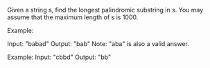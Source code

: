   Given a string s, find the longest palindromic substring in s. You may assume that the maximum length of s is 1000.

  Example:

  Input: "babad"
  Output: "bab"
  Note: "aba" is also a valid answer.
  
  Example:
  Input: "cbbd"
  Output: "bb"